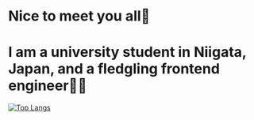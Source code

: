 # Nice to meet you all🙌
# I am a university student in Niigata, Japan, and a fledgling frontend engineer🙍‍♂️

[![Top Langs](https://github-readme-stats.vercel.app/api/top-langs/?username={}
)](https://github.com/anuraghazra/github-readme-stats)
